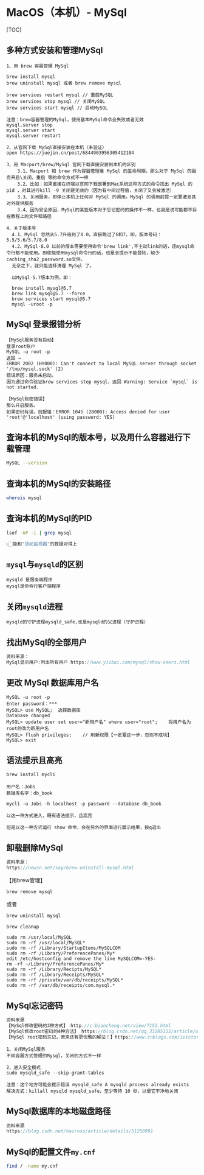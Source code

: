 # MacOS（本机）- MySql

[TOC]

## 多种方式安装和管理MySql

```mysql
1、用 brew 容器管理 MySql

brew install mysql
brew uninstall mysql 或者 brew remove mysql 

brew services restart mysql // 重启MySQL
brew services stop mysql // 关闭MySQL
brew services start mysql // 启动MySQL

注意：brew容器管理的MySql，使用基本MySql命令会失败或者无效
mysql.server stop
mysql.server start
mysql.server restart

2、从官网下载 MySql直接安装在本机（未验证）
open https://juejin.cn/post/6844903956305412104

3、用 Macport/brew/MySql 官网下载直接安装到本机的区别
	3.1、Macport 和 brew 作为容器管理着 MySql 的生命周期，那么对于 MySql 的服务开启\关闭、重启 等的命令方式不一样
	3.2、比如：如果直接在终端以官网下载部署到Mac系统这种方式的命令找出 MySql 的 pid ，对其进行kill -9 关闭是无效的（因为有中间过程值，关闭了又会被激活）
	3.3、关闭服务，即停止本机上任何对 MySql 的调用。MySql 的调用前提一定要激发其对外提供服务
	3.4、因为安全原因，MySql的某些版本对于忘记密码的操作不一样，也就是说可能都不存在教程上的文件和路径
	
4、关于版本号
  4.1、MySql 忽然从5.7升级到了8.0，直接跳过了6和7。即，版本号码：5.5/5.6/5.7/8.0
  4.2、MySql-8.0 以前的版本需要使用命令'brew link',不主动link的话，连mysql命令行都不能使用。即使能使用mysql命令行的话，也是会提示不能登陆，缺少caching_sha2_password.so文件。
  无奈之下，就只能选择清理 MySql 了。
  
  以MySql-5.7版本为例，即：
  
  brew install mysql@5.7
  brew link mysql@5.7 --force
  brew services start mysql@5.7
  mysql -uroot -p
```

## MySql 登录报错分析

```mysql
【MySql服务没有启动】
登录root账户
MySQL -u root -p
返回 →
ERROR 2002 (HY000): Can't connect to local MySQL server through socket '/tmp/mysql.sock' (2)
错误原因：服务未启动。
因为通过命令验证brew services stop mysql，返回 Warning: Service `mysql` is not started.

【MySql账密错误】
那么开启服务。
如果密码有误，则报错：ERROR 1045 (28000): Access denied for user 'root'@'localhost' (using password: YES)
```

## 查询本机的MySql的版本号，以及用什么容器进行下载管理

```bash
MySQL --version
```

## 查询本机的MySql的安装路径
```bash
whereis mysql
```

## 查询本机的MySql的PID

```bash
lsof -nP -i | grep mysql   

👆🏻能和"活动监视器"的数据对得上
```

## `mysql`与`mysqld`的区别

```
mysqld 是服务端程序
mysql是命令行客户端程序
```

## 关闭`mysqld`进程

```
mysqld的守护进程mysqld_safe,也是mysqld的父进程（守护进程）
```

## 找出MySql的全部用户

```javascript
资料来源：
MySql显示用户:列出所有用户 https://www.yiibai.com/mysql/show-users.html
```

## 更改 MySql 数据库用户名

```mysql
MySQL -u root -p
Enter password：***
MySQL> use MySQL;  选择数据库
Database changed
MySQL> update user set user="新用户名" where user="root";    将用户名为root的改为新用户名
MySQL> flush privileges;    // 刷新权限【一定要这一步，否则不成功】
MySQL> exit
```

## 语法提示且高亮

```bash
brew install mycli
```

```mysql
用户名：Jobs
数据库名字：db_book

mycli -u Jobs -h localhost -p password --database db_book
```

```
以这一种方式进入，既有语法提示，且高亮

但是以这一种方式运行 show 命令，会在另外的界面进行展示结果，按q退出
```


## 卸载删除MySql

```javascript
资料来源：
https://newsn.net/say/brew-uninstall-mysql.html
```

【用brew管理】

```bash
brew remove mysql 
```

或者 

```bash
brew uninstall mysql
```

```bash
brew cleanup
```

```mysql
sudo rm /usr/local/MySQL
sudo rm -rf /usr/local/MySQL*
sudo rm -rf /Library/StartupItems/MySQLCOM
sudo rm -rf /Library/PreferencePanes/My*
edit /etc/hostconfig and remove the line MySQLCOM=-YES-
rm -rf ~/Library/PreferencePanes/My*
sudo rm -rf /Library/Recipts/MySQL*
sudo rm -rf /Library/Receipts/MySQL*
sudo rm -rf /private/var/db/receipts/MySQL*
sudo rm -rf /var/db/receipts/com.mysql.*
```

## MySql忘记密码

```javascript
资料来源
【MySql修改密码的3种方式】 http://c.biancheng.net/view/7152.html
【MySql修改root密码的4种方法】 https://blog.csdn.net/qq_33285112/article/details/78982766
【MySql root密码忘记，原来还有更优雅的解法！】https://www.cnblogs.com/ivictor/p/9243259.html
```

```mysql
1、关闭MySql服务
不同容器方式管理的Mysql，关闭的方式不一样

2、进入安全模式
sudo mysqld_safe --skip-grant-tables

注意：这个地方可能会提示错误 mysqld_safe A mysqld process already exists
解决方式：killall mysqld mysqld_safe，至少等待 10 秒，以便它干净地关闭
```

## MySql数据库的本地磁盘路径

```javascript
资料来源 
https://blog.csdn.net/haiross/article/details/51258991
```

## MySql的配置文件`my.cnf`

```bash
find / -name my.cnf
```



















